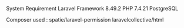 System Requirement
Laravel Framework 8.49.2
PHP 7.4.21
PostgreSQL

Composer used :
spatie/laravel-permission
laravelcollective/html